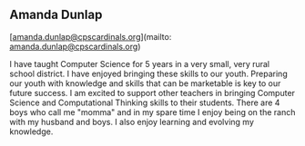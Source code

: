 ## Amanda Dunlap

[amanda.dunlap@cpscardinals.org](mailto: amanda.dunlap@cpscardinals.org)

I have taught Computer Science for 5 years in a very small, very rural school district. I have enjoyed bringing these skills to our youth.  Preparing our youth with knowledge and skills that can be marketable is key to our future success.  I am excited to support other teachers in bringing Computer Science and Computational Thinking skills to their students.  There are 4 boys who call me "momma" and in my spare time I enjoy being on the ranch with my husband and boys. I also enjoy learning and evolving my knowledge.
